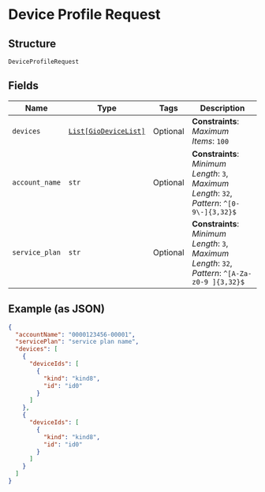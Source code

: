 
# Device Profile Request

## Structure

`DeviceProfileRequest`

## Fields

| Name | Type | Tags | Description |
|  --- | --- | --- | --- |
| `devices` | [`List[GioDeviceList]`](../../doc/models/gio-device-list.md) | Optional | **Constraints**: *Maximum Items*: `100` |
| `account_name` | `str` | Optional | **Constraints**: *Minimum Length*: `3`, *Maximum Length*: `32`, *Pattern*: `^[0-9\-]{3,32}$` |
| `service_plan` | `str` | Optional | **Constraints**: *Minimum Length*: `3`, *Maximum Length*: `32`, *Pattern*: `^[A-Za-z0-9 ]{3,32}$` |

## Example (as JSON)

```json
{
  "accountName": "0000123456-00001",
  "servicePlan": "service plan name",
  "devices": [
    {
      "deviceIds": [
        {
          "kind": "kind8",
          "id": "id0"
        }
      ]
    },
    {
      "deviceIds": [
        {
          "kind": "kind8",
          "id": "id0"
        }
      ]
    }
  ]
}
```


